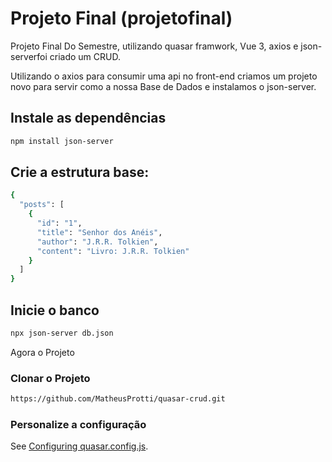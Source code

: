 # Projeto Final (projetofinal)

Projeto Final Do Semestre, utilizando quasar framwork, Vue 3, axios e json-serverfoi criado um CRUD.

Utilizando o axios para consumir uma api no front-end criamos um projeto novo para servir como a nossa Base de Dados e instalamos o json-server.

## Instale as dependências
```bash
npm install json-server
```

## Crie a estrutura base:
```bash
{
  "posts": [
    {
      "id": "1",
      "title": "Senhor dos Anéis",
      "author": "J.R.R. Tolkien",
      "content": "Livro: J.R.R. Tolkien"
    }
  ]
}
```

## Inicie o banco
```bash
npx json-server db.json
```
Agora o Projeto 


### Clonar o Projeto
```bash
https://github.com/MatheusProtti/quasar-crud.git
```


### Personalize a configuração
See [Configuring quasar.config.js](https://v2.quasar.dev/quasar-cli-vite/quasar-config-js).
